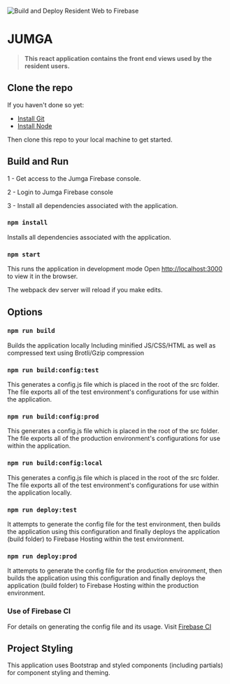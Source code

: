 ![Build and Deploy Resident Web to Firebase](https://github.com/GatePass-Community-Systems/gp-resident-web/workflows/Build%20and%20Deploy%20Resident%20Web%20to%20Firebase/badge.svg)

# JUMGA

> **This react application contains the front end views used by the resident users.**

## Clone the repo

If you haven't done so yet:

- [Install Git](http://git-scm.com/downloads)
- [Install Node](https://nodejs.org/en/download/)

Then clone this repo to your local machine to get started.

## Build and Run

1 - Get access to the Jumga Firebase console.

2 - Login to Jumga Firebase console

3 - Install all dependencies associated with the application.

### `npm install`

Installs all dependencies associated with the application.

### `npm start`

This runs the application in development mode
Open [http://localhost:3000](http://localhost:3000) to view it in the browser.

The webpack dev server will reload if you make edits.

## Options

### `npm run build`

Builds the application locally
Including minified JS/CSS/HTML as well as compressed text using Brotli/Gzip compression

### `npm run build:config:test`

This generates a config.js file which is placed in the root of the src folder. The file exports all of the test environment's configurations for use within the application.

### `npm run build:config:prod`

This generates a config.js file which is placed in the root of the src folder. The file exports all of the production environment's configurations for use within the application.

### `npm run build:config:local`

This generates a config.js file which is placed in the root of the src folder. The file exports all of the test environment's configurations for use within the application locally.

### `npm run deploy:test`

It attempts to generate the config file for the test environment, then builds the application using this configuration and finally deploys the application (build folder) to Firebase Hosting within the test environment.

### `npm run deploy:prod`

It attempts to generate the config file for the production environment, then builds the application using this configuration and finally deploys the application (build folder) to Firebase Hosting within the production environment.

### Use of Firebase CI

For details on generating the config file and its usage. Visit [Firebase CI](https://www.npmjs.com/package/firebase-ci)

## Project Styling

This application uses Bootstrap and styled components (including partials) for component styling and theming.
